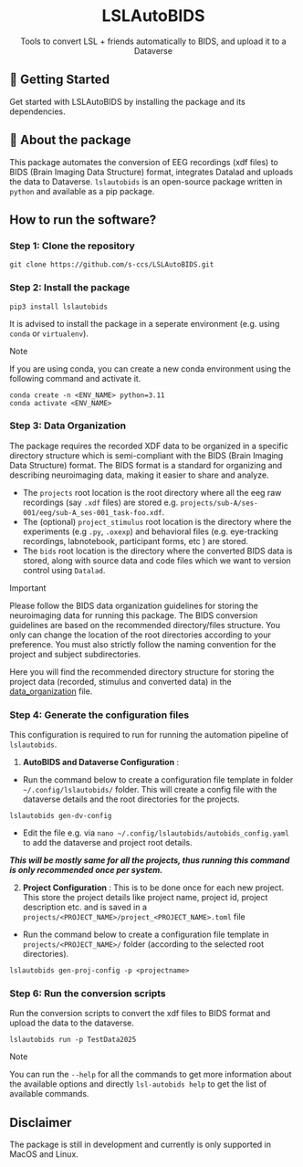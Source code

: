 
<h1 align="center">
  LSLAutoBIDS
</h1>
<p align="center"> Tools to convert LSL + friends automatically to BIDS, and upload it to a Dataverse </p>


## 🚀 Getting Started

Get started with LSLAutoBIDS by installing the package and its dependencies.

## 🔰 About the package
This package automates the conversion of EEG recordings (xdf files) to BIDS (Brain Imaging Data Structure) format, integrates Datalad and uploads the data to  Dataverse. `lslautobids` is an open-source package written in `python` and  available as a pip package. 


## How to run the software?

### **Step 1: Clone the repository**
```
git clone https://github.com/s-ccs/LSLAutoBIDS.git
```
### **Step 2: Install the package**
```
pip3 install lslautobids
```
It is advised to install the package in a seperate environment (e.g. using `conda` or `virtualenv`).

> [!NOTE]  
> If you are using conda, you can create a new conda environment using the following command and activate it.
```
conda create -n <ENV_NAME> python=3.11
conda activate <ENV_NAME>
```


### **Step 3: Data Organization**

The package requires the recorded XDF data to be organized in a specific directory structure which is semi-compliant with the BIDS (Brain Imaging Data Structure) format. The BIDS format is a standard for organizing and describing neuroimaging data, making it easier to share and analyze.


- The `projects` root location is the root directory where all the eeg raw recordings (say `.xdf` files) are stored e.g. `projects/sub-A/ses-001/eeg/sub-A_ses-001_task-foo.xdf`.
- The (optional) `project_stimulus` root location is the directory where the experiments (e.g `.py`, `.oxexp`) and behavioral files (e.g. eye-tracking recordings, labnotebook, participant forms, etc ) are stored.
- The `bids` root location is the directory where the converted BIDS data is stored, along with source data and code files which we want to version control using `Datalad`.

> [!IMPORTANT]
> Please follow the BIDS data organization guidelines for storing the neuroimaging data for running this package. The BIDS conversion guidelines are based on the recommended directory/files structure. You only can change the location of the root directories according to your preference. You must also strictly follow the naming convention for the project and subject subdirectories.

Here  you will find the recommended directory structure for storing the project data (recorded, stimulus and converted data) in the [data_organization](docs/data_organization.md) file.


### **Step 4: Generate the configuration files**

This configuration is required to run for running the automation pipeline of `lslautobids`. 

1. __AutoBIDS and Dataverse Configuration__ : 
- Run the command below to create a configuration file template in folder `~/.config/lslautobids/` folder. This will create a config file with the dataverse details and the root directories for the projects.         

```
lslautobids gen-dv-config
```
- Edit the file e.g. via `nano ~/.config/lslautobids/autobids_config.yaml` to add the dataverse and project root details.

***This will be mostly same for all the projects, thus running this command is only recommended once per system.***

2. __Project Configuration__ : This is to be done once for each new project. This store the project details like project name, project id, project description etc. and is saved in a `projects/<PROJECT_NAME>/project_<PROJECT_NAME>.toml` file 
- Run the command below to create a configuration file template in `projects/<PROJECT_NAME>/` folder (according to the selected root directories).

```
lslautobids gen-proj-config -p <projectname> 
```
### **Step 6: Run the conversion scripts**

Run the conversion scripts to convert the xdf files to BIDS format and upload the data to the dataverse.
```
lslautobids run -p TestData2025
```
> [!NOTE]  
>You can run the `--help` for all the commands to get more information about the available options and directly `lsl-autobids help` to get the list of available commands.


## Disclaimer
The package is still in development and currently is only supported in MacOS and Linux. 


